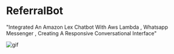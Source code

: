 # ReferralBot
"Integrated An Amazon Lex Chatbot With Aws Lambda , Whatsapp Messenger , Creating A Responsive Conversational Interface"

![gif](https://github.com/Kiran090303/ReferralBot/assets/98480971/a589605c-27bf-40ad-92d0-5735c5e7878d)

